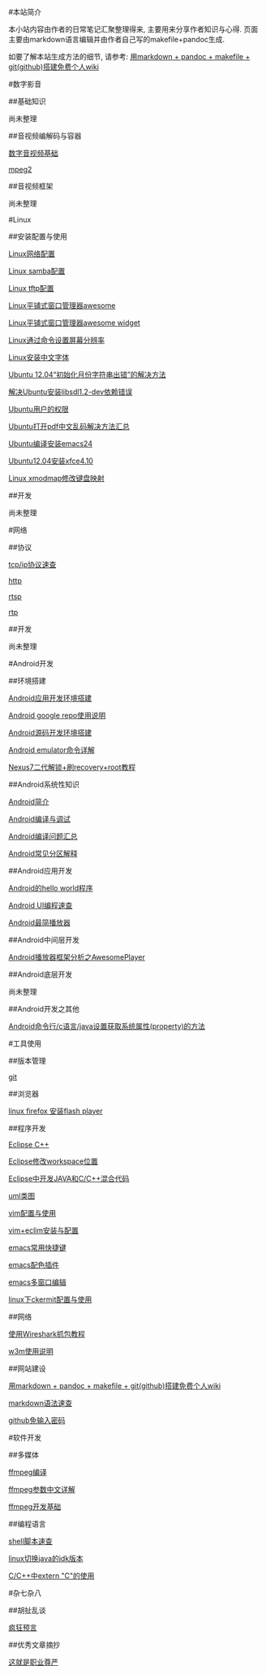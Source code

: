 <!---title:mikewootc的分享空间-首页-->
<!---keywords:Linux,Android,网络,数字音视频,编程-->
<!---date:2013.06.28; modification:2014.05.05-->

<!-- [temp](wiki/temp.html) -->
<!-- [cmemo](wiki/cmemo.html) -->

#本站简介

本小站内容由作者的日常笔记汇聚整理得来, 主要用来分享作者知识与心得. 页面主要由markdown语言编辑并由作者自己写的makefile+pandoc生成.

如要了解本站生成方法的细节, 请参考: [用markdown + pandoc + makefile + git(github)搭建免费个人wiki](wiki/tool/sitebuild/mikewiki.html)



#数字影音 

##基础知识

尚未整理

##音视频编解码与容器

[数字音视频基础](wiki/dtv/codec/avbasic.html)

[mpeg2](wiki/dtv/codec/mpeg2.html)

##音视频框架

尚未整理



#Linux 

##安装配置与使用

[Linux网络配置](wiki/linux/usage/netconfig.html)

[Linux samba配置](wiki/linux/usage/samba.html)

[Linux tftp配置](wiki/linux/usage/tftp.html)

[Linux平铺式窗口管理器awesome](wiki/linux/usage/awesome.html)

[Linux平铺式窗口管理器awesome widget](wiki/linux/usage/awesome_widget.html)

[Linux通过命令设置屏幕分辨率](wiki/linux/usage/set_x_reso.html)

[Linux安装中文字体](wiki/linux/usage/install_chinese_font.html)

[Ubuntu 12.04“初始化月份字符串出错”的解决方法](wiki/linux/usage/ubuntu_ls_l_month_error.html)

[解决Ubuntu安装libsdl1.2-dev依赖错误](wiki/linux/usage/ubuntu_libsdl1_2_dev_depend_error.html)

[Ubuntu用户的权限](wiki/linux/usage/ubuntu_user_right.html)

[Ubuntu打开pdf中文乱码解决方法汇总](wiki/linux/usage/ubuntu_pdf_messup.html)

[Ubuntu编译安装emacs24](wiki/linux/usage/ubuntu_install_emacs24.html)

[Ubuntu12.04安装xfce4.10](wiki/linux/usage/ubuntu_install_xfce4_10.html)

[Linux xmodmap修改键盘映射](wiki/linux/usage/linux_xmodmap_change_keyboard_map.html)

##开发

尚未整理



#网络 

##协议

[tcp/ip协议速查](wiki/net/protocol/zoomtable.html)

[http](wiki/net/protocol/http.html)

[rtsp](wiki/net/protocol/rtsp.html)

[rtp](wiki/net/protocol/rtp.html)

##开发

尚未整理



#Android开发

##环境搭建

[Android应用开发环境搭建](wiki/android/basic/develop_env_app.html)

[Android google repo使用说明](wiki/android/basic/repo_usage.html)

[Android源码开发环境搭建](wiki/android/basic/develop_env.html)

[Android emulator命令详解](wiki/android/basic/emulator_cmd.html)

[Nexus7二代解锁+刷recovery+root教程](wiki/android/basic/nexus7_2013_lte_root.html)

##Android系统性知识

[Android简介](wiki/android/basic/intro.html)

[Android编译与调试](wiki/android/basic/compiledebug.html)

[Android编译问题汇总](wiki/android/basic/compile_faq.html)

[Android常见分区解释](wiki/android/system/android_partition.html)

##Android应用开发

[Android的hello world程序](wiki/android/app/helloworld.html)

[Android UI编程速查](wiki/android/app/ui_quicksearch.html)

[Android最简播放器](wiki/android/app/simplest_player.html)

##Android中间层开发

[Android播放器框架分析之AwesomePlayer](wiki/android/mid/mediaplayer_awesome.html)

##Android底层开发

尚未整理

##Android开发之其他

[Android命令行/c语言/java设置获取系统属性(property)的方法](wiki/android/other/system_property.html)




#工具使用 

##版本管理

[git](wiki/tool/versionmanage/git.html)

##浏览器

[linux firefox 安装flash player](wiki/tool/browser/linux_firefox_install_flash_player.html)

##程序开发

[Eclipse C++](wiki/tool/sw_develop/eclipse_cpp.html)

[Eclipse修改workspace位置](wiki/tool/sw_develop/eclipse_change_workspace.html)

[Eclipse中开发JAVA和C/C++混合代码](wiki/tool/sw_develop/eclipse_java_c_together.html)

[uml类图](wiki/tool/sw_develop/uml_class.html)

[vim配置与使用](wiki/tool/sw_develop/vim.html)

[vim+eclim安装与配置](wiki/tool/sw_develop/vim_eclim.html)

[emacs常用快捷键](wiki/tool/sw_develop/emacs_shortcut.html)

[emacs配色插件](wiki/tool/sw_develop/emacs_color_theme.html)

[emacs多窗口编辑](wiki/tool/sw_develop/emacs_multi_window.html)

[linux下ckermit配置与使用](wiki/tool/sw_develop/ckermit.html)

<!-- [emacs org-mode使用说明](wiki/tool/sw_develop/emacs_orgmode.html) -->


##网络

[使用Wireshark抓包教程](wiki/tool/net/wireshark.html)

[w3m使用说明](wiki/tool/net/w3m.html)

##网站建设

[用markdown + pandoc + makefile + git(github)搭建免费个人wiki](wiki/tool/sitebuild/mikewiki.html)

[markdown语法速查](wiki/tool/sitebuild/markdown_syntax.html)

[github免输入密码](wiki/tool/sitebuild/github_sshkey.html)



#软件开发

##多媒体

[ffmpeg编译](wiki/sw_develop/multimedia/ffmpeg_build.html)

[ffmpeg参数中文详解](wiki/sw_develop/multimedia/ffmpeg_app_param.html)

[ffmpeg开发基础](wiki/sw_develop/multimedia/ffmpeg_basic.html)



##编程语言

[shell脚本速查](wiki/sw_develop/language/shell.html)

[linux切换java的jdk版本](wiki/sw_develop/language/alternative_jdk.html)

[C/C++中extern "C"的使用](wiki/sw_develop/language/c_extern_c.html)

#杂七杂八

##胡扯乱谈

[疯狂预言](wiki/other/bullshit/prediction.html)

##优秀文章摘抄

[这就是职业尊严](wiki/other/excellent_article/professional_dignity.html)



<!-- vim:set tw=0:-->
